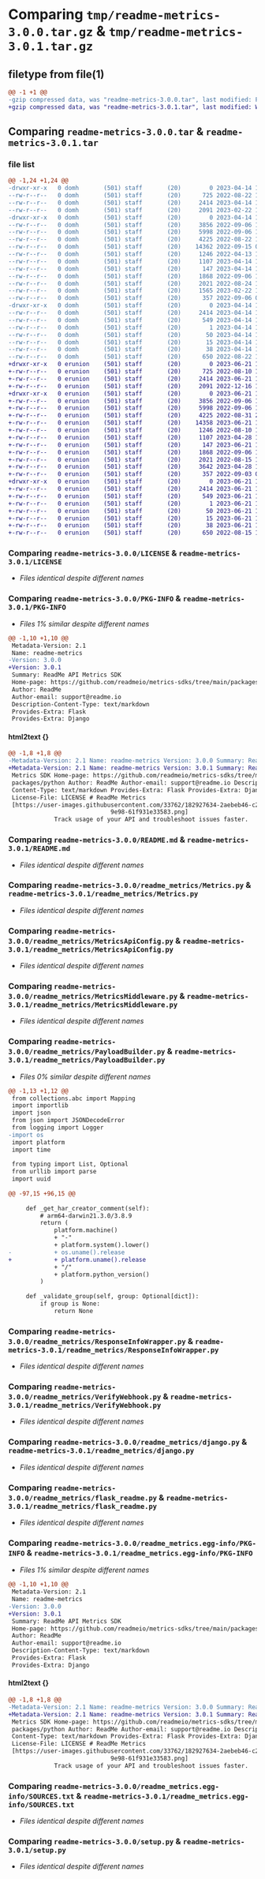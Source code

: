 # Comparing `tmp/readme-metrics-3.0.0.tar.gz` & `tmp/readme-metrics-3.0.1.tar.gz`

## filetype from file(1)

```diff
@@ -1 +1 @@
-gzip compressed data, was "readme-metrics-3.0.0.tar", last modified: Fri Apr 14 14:14:35 2023, max compression
+gzip compressed data, was "readme-metrics-3.0.1.tar", last modified: Wed Jun 21 16:21:37 2023, max compression
```

## Comparing `readme-metrics-3.0.0.tar` & `readme-metrics-3.0.1.tar`

### file list

```diff
@@ -1,24 +1,24 @@
-drwxr-xr-x   0 domh       (501) staff       (20)        0 2023-04-14 14:14:35.906556 readme-metrics-3.0.0/
--rw-r--r--   0 domh       (501) staff       (20)      725 2022-08-22 12:38:51.000000 readme-metrics-3.0.0/LICENSE
--rw-r--r--   0 domh       (501) staff       (20)     2414 2023-04-14 14:14:35.906420 readme-metrics-3.0.0/PKG-INFO
--rw-r--r--   0 domh       (501) staff       (20)     2091 2023-02-22 13:36:42.000000 readme-metrics-3.0.0/README.md
-drwxr-xr-x   0 domh       (501) staff       (20)        0 2023-04-14 14:14:35.905538 readme-metrics-3.0.0/readme_metrics/
--rw-r--r--   0 domh       (501) staff       (20)     3856 2022-09-06 16:49:05.000000 readme-metrics-3.0.0/readme_metrics/Metrics.py
--rw-r--r--   0 domh       (501) staff       (20)     5998 2022-09-06 16:49:05.000000 readme-metrics-3.0.0/readme_metrics/MetricsApiConfig.py
--rw-r--r--   0 domh       (501) staff       (20)     4225 2022-08-22 12:38:51.000000 readme-metrics-3.0.0/readme_metrics/MetricsMiddleware.py
--rw-r--r--   0 domh       (501) staff       (20)    14362 2022-09-15 09:53:54.000000 readme-metrics-3.0.0/readme_metrics/PayloadBuilder.py
--rw-r--r--   0 domh       (501) staff       (20)     1246 2022-04-13 15:12:08.000000 readme-metrics-3.0.0/readme_metrics/ResponseInfoWrapper.py
--rw-r--r--   0 domh       (501) staff       (20)     1107 2023-04-14 14:08:19.000000 readme-metrics-3.0.0/readme_metrics/VerifyWebhook.py
--rw-r--r--   0 domh       (501) staff       (20)      147 2023-04-14 14:12:56.000000 readme-metrics-3.0.0/readme_metrics/__init__.py
--rw-r--r--   0 domh       (501) staff       (20)     1868 2022-09-06 16:49:05.000000 readme-metrics-3.0.0/readme_metrics/django.py
--rw-r--r--   0 domh       (501) staff       (20)     2021 2022-08-24 14:21:21.000000 readme-metrics-3.0.0/readme_metrics/flask_readme.py
--rw-r--r--   0 domh       (501) staff       (20)     1565 2023-02-22 13:36:42.000000 readme-metrics-3.0.0/readme_metrics/publisher.py
--rw-r--r--   0 domh       (501) staff       (20)      357 2022-09-06 09:57:52.000000 readme-metrics-3.0.0/readme_metrics/util.py
-drwxr-xr-x   0 domh       (501) staff       (20)        0 2023-04-14 14:14:35.906244 readme-metrics-3.0.0/readme_metrics.egg-info/
--rw-r--r--   0 domh       (501) staff       (20)     2414 2023-04-14 14:14:35.000000 readme-metrics-3.0.0/readme_metrics.egg-info/PKG-INFO
--rw-r--r--   0 domh       (501) staff       (20)      549 2023-04-14 14:14:35.000000 readme-metrics-3.0.0/readme_metrics.egg-info/SOURCES.txt
--rw-r--r--   0 domh       (501) staff       (20)        1 2023-04-14 14:14:35.000000 readme-metrics-3.0.0/readme_metrics.egg-info/dependency_links.txt
--rw-r--r--   0 domh       (501) staff       (20)       50 2023-04-14 14:14:35.000000 readme-metrics-3.0.0/readme_metrics.egg-info/requires.txt
--rw-r--r--   0 domh       (501) staff       (20)       15 2023-04-14 14:14:35.000000 readme-metrics-3.0.0/readme_metrics.egg-info/top_level.txt
--rw-r--r--   0 domh       (501) staff       (20)       38 2023-04-14 14:14:35.906601 readme-metrics-3.0.0/setup.cfg
--rw-r--r--   0 domh       (501) staff       (20)      650 2022-08-22 12:38:51.000000 readme-metrics-3.0.0/setup.py
+drwxr-xr-x   0 erunion    (501) staff       (20)        0 2023-06-21 16:21:37.503307 readme-metrics-3.0.1/
+-rw-r--r--   0 erunion    (501) staff       (20)      725 2022-08-10 16:07:18.000000 readme-metrics-3.0.1/LICENSE
+-rw-r--r--   0 erunion    (501) staff       (20)     2414 2023-06-21 16:21:37.503189 readme-metrics-3.0.1/PKG-INFO
+-rw-r--r--   0 erunion    (501) staff       (20)     2091 2022-12-16 18:11:05.000000 readme-metrics-3.0.1/README.md
+drwxr-xr-x   0 erunion    (501) staff       (20)        0 2023-06-21 16:21:37.502494 readme-metrics-3.0.1/readme_metrics/
+-rw-r--r--   0 erunion    (501) staff       (20)     3856 2022-09-06 16:40:49.000000 readme-metrics-3.0.1/readme_metrics/Metrics.py
+-rw-r--r--   0 erunion    (501) staff       (20)     5998 2022-09-06 16:40:49.000000 readme-metrics-3.0.1/readme_metrics/MetricsApiConfig.py
+-rw-r--r--   0 erunion    (501) staff       (20)     4225 2022-08-31 22:56:37.000000 readme-metrics-3.0.1/readme_metrics/MetricsMiddleware.py
+-rw-r--r--   0 erunion    (501) staff       (20)    14358 2023-06-21 16:11:20.000000 readme-metrics-3.0.1/readme_metrics/PayloadBuilder.py
+-rw-r--r--   0 erunion    (501) staff       (20)     1246 2022-08-10 16:07:18.000000 readme-metrics-3.0.1/readme_metrics/ResponseInfoWrapper.py
+-rw-r--r--   0 erunion    (501) staff       (20)     1107 2023-04-28 19:11:49.000000 readme-metrics-3.0.1/readme_metrics/VerifyWebhook.py
+-rw-r--r--   0 erunion    (501) staff       (20)      147 2023-06-21 16:13:37.000000 readme-metrics-3.0.1/readme_metrics/__init__.py
+-rw-r--r--   0 erunion    (501) staff       (20)     1868 2022-09-06 16:40:49.000000 readme-metrics-3.0.1/readme_metrics/django.py
+-rw-r--r--   0 erunion    (501) staff       (20)     2021 2022-08-15 15:46:25.000000 readme-metrics-3.0.1/readme_metrics/flask_readme.py
+-rw-r--r--   0 erunion    (501) staff       (20)     3642 2023-04-28 19:11:49.000000 readme-metrics-3.0.1/readme_metrics/publisher.py
+-rw-r--r--   0 erunion    (501) staff       (20)      357 2022-09-03 06:58:47.000000 readme-metrics-3.0.1/readme_metrics/util.py
+drwxr-xr-x   0 erunion    (501) staff       (20)        0 2023-06-21 16:21:37.503046 readme-metrics-3.0.1/readme_metrics.egg-info/
+-rw-r--r--   0 erunion    (501) staff       (20)     2414 2023-06-21 16:21:37.000000 readme-metrics-3.0.1/readme_metrics.egg-info/PKG-INFO
+-rw-r--r--   0 erunion    (501) staff       (20)      549 2023-06-21 16:21:37.000000 readme-metrics-3.0.1/readme_metrics.egg-info/SOURCES.txt
+-rw-r--r--   0 erunion    (501) staff       (20)        1 2023-06-21 16:21:37.000000 readme-metrics-3.0.1/readme_metrics.egg-info/dependency_links.txt
+-rw-r--r--   0 erunion    (501) staff       (20)       50 2023-06-21 16:21:37.000000 readme-metrics-3.0.1/readme_metrics.egg-info/requires.txt
+-rw-r--r--   0 erunion    (501) staff       (20)       15 2023-06-21 16:21:37.000000 readme-metrics-3.0.1/readme_metrics.egg-info/top_level.txt
+-rw-r--r--   0 erunion    (501) staff       (20)       38 2023-06-21 16:21:37.503339 readme-metrics-3.0.1/setup.cfg
+-rw-r--r--   0 erunion    (501) staff       (20)      650 2022-08-15 16:25:29.000000 readme-metrics-3.0.1/setup.py
```

### Comparing `readme-metrics-3.0.0/LICENSE` & `readme-metrics-3.0.1/LICENSE`

 * *Files identical despite different names*

### Comparing `readme-metrics-3.0.0/PKG-INFO` & `readme-metrics-3.0.1/PKG-INFO`

 * *Files 1% similar despite different names*

```diff
@@ -1,10 +1,10 @@
 Metadata-Version: 2.1
 Name: readme-metrics
-Version: 3.0.0
+Version: 3.0.1
 Summary: ReadMe API Metrics SDK
 Home-page: https://github.com/readmeio/metrics-sdks/tree/main/packages/python
 Author: ReadMe
 Author-email: support@readme.io
 Description-Content-Type: text/markdown
 Provides-Extra: Flask
 Provides-Extra: Django
```

#### html2text {}

```diff
@@ -1,8 +1,8 @@
-Metadata-Version: 2.1 Name: readme-metrics Version: 3.0.0 Summary: ReadMe API
+Metadata-Version: 2.1 Name: readme-metrics Version: 3.0.1 Summary: ReadMe API
 Metrics SDK Home-page: https://github.com/readmeio/metrics-sdks/tree/main/
 packages/python Author: ReadMe Author-email: support@readme.io Description-
 Content-Type: text/markdown Provides-Extra: Flask Provides-Extra: Django
 License-File: LICENSE # ReadMe Metrics
 [https://user-images.githubusercontent.com/33762/182927634-2aebeb46-c215-4ac3-
                             9e98-61f931e33583.png]
             Track usage of your API and troubleshoot issues faster.
```

### Comparing `readme-metrics-3.0.0/README.md` & `readme-metrics-3.0.1/README.md`

 * *Files identical despite different names*

### Comparing `readme-metrics-3.0.0/readme_metrics/Metrics.py` & `readme-metrics-3.0.1/readme_metrics/Metrics.py`

 * *Files identical despite different names*

### Comparing `readme-metrics-3.0.0/readme_metrics/MetricsApiConfig.py` & `readme-metrics-3.0.1/readme_metrics/MetricsApiConfig.py`

 * *Files identical despite different names*

### Comparing `readme-metrics-3.0.0/readme_metrics/MetricsMiddleware.py` & `readme-metrics-3.0.1/readme_metrics/MetricsMiddleware.py`

 * *Files identical despite different names*

### Comparing `readme-metrics-3.0.0/readme_metrics/PayloadBuilder.py` & `readme-metrics-3.0.1/readme_metrics/PayloadBuilder.py`

 * *Files 0% similar despite different names*

```diff
@@ -1,13 +1,12 @@
 from collections.abc import Mapping
 import importlib
 import json
 from json import JSONDecodeError
 from logging import Logger
-import os
 import platform
 import time
 
 from typing import List, Optional
 from urllib import parse
 import uuid
 
@@ -97,15 +96,15 @@
 
     def _get_har_creator_comment(self):
         # arm64-darwin21.3.0/3.8.9
         return (
             platform.machine()
             + "-"
             + platform.system().lower()
-            + os.uname().release
+            + platform.uname().release
             + "/"
             + platform.python_version()
         )
 
     def _validate_group(self, group: Optional[dict]):
         if group is None:
             return None
```

### Comparing `readme-metrics-3.0.0/readme_metrics/ResponseInfoWrapper.py` & `readme-metrics-3.0.1/readme_metrics/ResponseInfoWrapper.py`

 * *Files identical despite different names*

### Comparing `readme-metrics-3.0.0/readme_metrics/VerifyWebhook.py` & `readme-metrics-3.0.1/readme_metrics/VerifyWebhook.py`

 * *Files identical despite different names*

### Comparing `readme-metrics-3.0.0/readme_metrics/django.py` & `readme-metrics-3.0.1/readme_metrics/django.py`

 * *Files identical despite different names*

### Comparing `readme-metrics-3.0.0/readme_metrics/flask_readme.py` & `readme-metrics-3.0.1/readme_metrics/flask_readme.py`

 * *Files identical despite different names*

### Comparing `readme-metrics-3.0.0/readme_metrics.egg-info/PKG-INFO` & `readme-metrics-3.0.1/readme_metrics.egg-info/PKG-INFO`

 * *Files 1% similar despite different names*

```diff
@@ -1,10 +1,10 @@
 Metadata-Version: 2.1
 Name: readme-metrics
-Version: 3.0.0
+Version: 3.0.1
 Summary: ReadMe API Metrics SDK
 Home-page: https://github.com/readmeio/metrics-sdks/tree/main/packages/python
 Author: ReadMe
 Author-email: support@readme.io
 Description-Content-Type: text/markdown
 Provides-Extra: Flask
 Provides-Extra: Django
```

#### html2text {}

```diff
@@ -1,8 +1,8 @@
-Metadata-Version: 2.1 Name: readme-metrics Version: 3.0.0 Summary: ReadMe API
+Metadata-Version: 2.1 Name: readme-metrics Version: 3.0.1 Summary: ReadMe API
 Metrics SDK Home-page: https://github.com/readmeio/metrics-sdks/tree/main/
 packages/python Author: ReadMe Author-email: support@readme.io Description-
 Content-Type: text/markdown Provides-Extra: Flask Provides-Extra: Django
 License-File: LICENSE # ReadMe Metrics
 [https://user-images.githubusercontent.com/33762/182927634-2aebeb46-c215-4ac3-
                             9e98-61f931e33583.png]
             Track usage of your API and troubleshoot issues faster.
```

### Comparing `readme-metrics-3.0.0/readme_metrics.egg-info/SOURCES.txt` & `readme-metrics-3.0.1/readme_metrics.egg-info/SOURCES.txt`

 * *Files identical despite different names*

### Comparing `readme-metrics-3.0.0/setup.py` & `readme-metrics-3.0.1/setup.py`

 * *Files identical despite different names*

